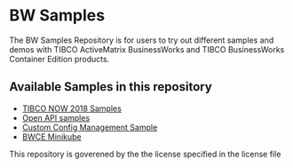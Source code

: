 # BW Samples

The BW Samples Repository is for users to try out different samples and demos with TIBCO ActiveMatrix BusinessWorks and TIBCO BusinessWorks Container Edition products.

## Available Samples in this repository

* [TIBCO NOW 2018 Samples](TN2018/Apps)
* [Open API samples](Open%20API)
* [Custom Config Management Sample](Custom%20Config%20Management)
* [BWCE Minikube](BWCE-Minikube)

This repository is goverened by the the license specified in the license file
